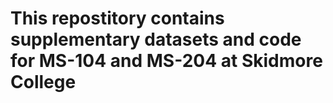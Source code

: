 # This repostitory contains supplementary datasets and code for MS-104 and MS-204 at Skidmore College
